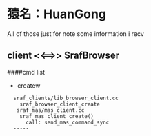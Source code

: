 猿名：HuanGong
=======

All of those just for note some information i recv



## client <<==>> SrafBrowser

####cmd list
- createw
```
  sraf_clients/lib_browser_client.cc
    sraf_browser_client_create
   sraf_mas/mas_client.cc 
    sraf_mas_client_create()
      call: send_mas_command_sync
  -----
```